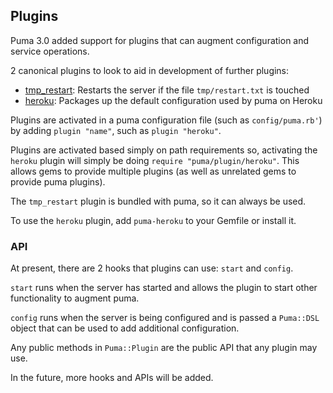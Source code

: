 ## Plugins

Puma 3.0 added support for plugins that can augment configuration and service operations.

2 canonical plugins to look to aid in development of further plugins:

* [tmp\_restart](https://github.com/puma/puma/blob/master/lib/puma/plugin/tmp_restart.rb): Restarts the server if the file `tmp/restart.txt` is touched
* [heroku](https://github.com/puma/puma-heroku/blob/master/lib/puma/plugin/heroku.rb): Packages up the default configuration used by puma on Heroku

Plugins are activated in a puma configuration file (such as `config/puma.rb'`) by adding `plugin "name"`, such as `plugin "heroku"`.

Plugins are activated based simply on path requirements so, activating the `heroku` plugin will simply be doing `require "puma/plugin/heroku"`. This allows gems to provide multiple plugins (as well as unrelated gems to provide puma plugins).

The `tmp_restart` plugin is bundled with puma, so it can always be used.

To use the `heroku` plugin, add `puma-heroku` to your Gemfile or install it.

### API

At present, there are 2 hooks that plugins can use: `start` and `config`.

`start` runs when the server has started and allows the plugin to start other functionality to augment puma.

`config` runs when the server is being configured and is passed a `Puma::DSL` object that can be used to add additional configuration.

Any public methods in `Puma::Plugin` are the public API that any plugin may use.

In the future, more hooks and APIs will be added.
